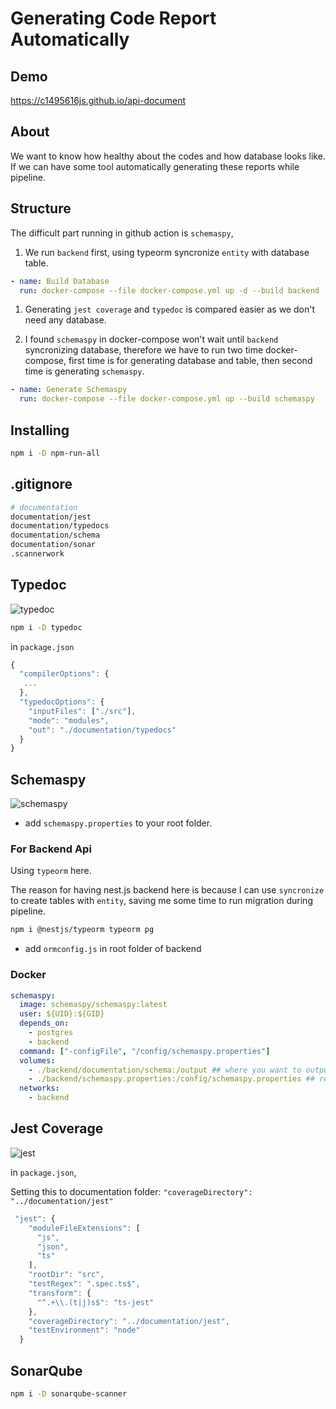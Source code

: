 # Generating Code Report Automatically

## Demo

<https://c1495616js.github.io/api-document>

## About

We want to know how healthy about the codes and how database looks like.
If we can have some tool automatically generating these reports while pipeline.

## Structure

The difficult part running in github action is `schemaspy`,

1. We run `backend` first, using typeorm syncronize `entity` with database table.

```yml
- name: Build Database
  run: docker-compose --file docker-compose.yml up -d --build backend
```

1. Generating `jest coverage` and `typedoc` is compared easier as we don't need any database.

1. I found `schemaspy` in docker-compose won't wait until `backend` syncronizing database, therefore
   we have to run two time docker-compose, first time is for generating database and table, then second time is generating `schemaspy`.

```yml
- name: Generate Schemaspy
  run: docker-compose --file docker-compose.yml up --build schemaspy
```

## Installing

```bash
npm i -D npm-run-all
```

## .gitignore

```bash
# documentation
documentation/jest
documentation/typedocs
documentation/schema
documentation/sonar
.scannerwork
```

## Typedoc

![typedoc](https://i.imgur.com/03uvos3.png)

```bash
npm i -D typedoc
```

in `package.json`

```js
{
  "compilerOptions": {
   ...
  },
  "typedocOptions": {
    "inputFiles": ["./src"],
    "mode": "modules",
    "out": "./documentation/typedocs"
  }
}
```

## Schemaspy

![schemaspy](https://i.imgur.com/Xl7xaUH.png)

- add `schemaspy.properties` to your root folder.

### For Backend Api

Using `typeorm` here.

The reason for having nest.js backend here is because I can use `syncronize` to create tables with `entity`, saving me some time to run migration during pipeline.

```bash
npm i @nestjs/typeorm typeorm pg
```

- add `ormconfig.js` in root folder of backend

### Docker

```yml
schemaspy:
  image: schemaspy/schemaspy:latest
  user: ${UID}:${GID}
  depends_on:
    - postgres
    - backend
  command: ["-configFile", "/config/schemaspy.properties"]
  volumes:
    - ./backend/documentation/schema:/output ## where you want to output
    - ./backend/schemaspy.properties:/config/schemaspy.properties ## read schemaspy config
  networks:
    - backend
```

## Jest Coverage

![jest](https://i.imgur.com/RMPl2pT.png)

in `package.json`,

Setting this to documentation folder: `"coverageDirectory": "../documentation/jest"`

```js
 "jest": {
    "moduleFileExtensions": [
      "js",
      "json",
      "ts"
    ],
    "rootDir": "src",
    "testRegex": ".spec.ts$",
    "transform": {
      "^.+\\.(t|j)s$": "ts-jest"
    },
    "coverageDirectory": "../documentation/jest",
    "testEnvironment": "node"
  }
```

## SonarQube

```bash
npm i -D sonarqube-scanner
```
